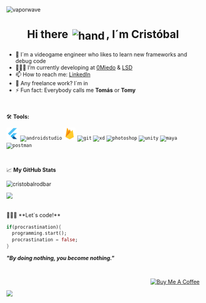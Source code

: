<p align="left"><img src="https://user-images.githubusercontent.com/44181725/124365919-06b4d080-dc11-11eb-8c73-015f0bb1faeb.jpg" alt="vaporwave" align="center"></p>

<h1 align="center">
Hi there <img src="https://camo.githubusercontent.com/e8e7b06ecf583bc040eb60e44eb5b8e0ecc5421320a92929ce21522dbc34c891/68747470733a2f2f6d656469612e67697068792e636f6d2f6d656469612f6876524a434c467a6361737252346961377a2f67697068792e676966" alt="hand" height="32" style="vertical-align:top; margin:4px">, I´m Cristóbal
</h1>

- 📜 I´m a videogame engineer who likes to learn new frameworks and debug code
- 👨🏻‍💻 I’m currently developing at [0Miedo](https://0miedo.com.mx/) & [LSD](https://www.facebook.com/LSD.evs)
- 📫 How to reach me: [LinkedIn](https://www.linkedin.com/in/cristobalrodbar/)
- 💼 Any freelance work? I´m in
- ⚡ Fun fact: Everybody calls me **Tomás** or **Tomy**
 <!--- - 🌱 I’m currently learning **React**
 - 💬 Ask me about anything, I´m happy to help
 -->

<!--
<code><img alt="dart" height="32" src="https://raw.githubusercontent.com/github/explore/80688e429a7d4ef2fca1e82350fe8e3517d3494d/topics/dart/dart.png"></code>
<code><img alt="vscode" height="32" src="https://user-images.githubusercontent.com/44181725/124366104-d2421400-dc12-11eb-9ca6-65ccc44bd0ad.png"></code>
<code><img alt="java" height="32" src="https://user-images.githubusercontent.com/44181725/124366420-66ad7600-dc15-11eb-9c2b-564581082ee4.png"></code>
Languages and 
-->
<br/>

🛠️ **Tools:**  
<p align="left">
<code><img alt="flutter" height="32" src="https://raw.githubusercontent.com/github/explore/80688e429a7d4ef2fca1e82350fe8e3517d3494d/topics/flutter/flutter.png"></code>
<code><img alt="androidstudio" height="32" src="https://user-images.githubusercontent.com/44181725/124366642-da9c4e00-dc16-11eb-80d6-2e753deac9e5.png"></code>
<code><img alt="firebase" height="32" src="https://raw.githubusercontent.com/github/explore/80688e429a7d4ef2fca1e82350fe8e3517d3494d/topics/firebase/firebase.png"></code>
<code><img alt="git" height="32" src="https://user-images.githubusercontent.com/44181725/124364689-c8b3ae80-dc08-11eb-9448-d5818cc36e35.png"></code>
<code><img alt="xd" height="32" src="https://user-images.githubusercontent.com/44181725/124366037-3b755780-dc12-11eb-9c68-1c966c67977d.png"></code>
<code><img alt="photoshop" height="32" src="https://user-images.githubusercontent.com/44181725/124366422-66ad7600-dc15-11eb-9d22-f5a5e89a9a5d.png"></code>
<code><img alt="unity" height="32" src="https://user-images.githubusercontent.com/44181725/124366643-db34e480-dc16-11eb-8bbe-c5ce8f55aff2.png"></code>
<code><img alt="maya" height="32" src="https://user-images.githubusercontent.com/44181725/124366644-db34e480-dc16-11eb-8c92-794195d04c10.png"></code>
<code><img alt="postman" height="32" src="https://github.com/cristobalrodbar/cristobalrodbar/assets/44181725/c5cf3905-3cdf-4c65-9f3e-ed96c24ffe8c"></code>
</p>



<br>






📈 **My GitHub Stats**

<p align="left"> <img src="https://github-readme-stats-git-master-tomasinodefuego.vercel.app/api?username=cristobalrodbar&include_all_commits=true&show_icons=true&count_private=true&theme=nord" alt="cristobalrodbar" />

<br/>

<a href="http://www.github.com/cristobalrodbar"><img src="https://github-readme-streak-stats.herokuapp.com/?user=cristobalrodbar&stroke=ffffff&background=2E3440&ring=7490AC&fire=7490AC&currStreakNum=ffffff&currStreakLabel=ffffff&sideNums=ffffff&sideLabels=ffffff&dates=ffffff&hide_border=false" /></a>

<br/>
👨🏽‍💻 **Let´s code!**

 ```dart
if(procrastination){
   programming.start();
   procrastination = false;
}
```

<!--  setState(() => = false);
if(!isProgramming){
   procrastination.stop();
   programming.start();
}
<code><img alt="mongodb" height="32" src=""></code>
-->
 
 **_"By doing nothing, you become nothing."_**
 
<br/>

<p align="right">
<a href="https://www.buymeacoffee.com/cristobalrodbar" target="_blank"><img src="https://cdn.buymeacoffee.com/buttons/v2/default-red.png" alt="Buy Me A Coffee" width="150" ></a>
</p>
 
 
 ![](https://komarev.com/ghpvc/?username=cristobalrodbar&style=for-the-badge&color=lightgrey)

 <!--- 

 <code><img alt="github" height="32" src="https://user-images.githubusercontent.com/44181725/124366418-6614df80-dc15-11eb-91cb-78d4231712f5.png"></code>
<code><img alt="trello" height="32" src="https://user-images.githubusercontent.com/44181725/124366437-8f357000-dc15-11eb-90fb-c99f23194ad7.png"></code>
<code><img alt="slack" height="32" src="https://user-images.githubusercontent.com/44181725/124366438-8fce0680-dc15-11eb-9769-a3ef303e8bc8.png"></code>
 

👨‍💻 **My Top Languages**

<p align="left"> <img src="https://github-readme-stats-git-master-tomasinodefuego.vercel.app/api/top-langs/?username=cristobalrodbar&exclude_repo=utis,cristobalrodbar,github-readme-stats&count_private=true&theme=nord" alt="cristobalrodbar" />


![Top Langs](https://github-readme-stats-nu-six.vercel.app/api/top-langs/?username=cristobalrodbar&exclude_repo=utis,cristobalrodbar,github-readme-stats&layout=compact&count_private=true&theme=nord)


<a href="https://www.linkedin.com/in/crist%C3%B3bal-rodr%C3%ADguez-barrientos-6a494080/">
 <img alt="" width="20px" src="https://user-images.githubusercontent.com/44181725/124342649-f35f2200-db8a-11eb-9afa-d59be1b0ca9f.png"/>
</a>

[![Top Langs](https://github-readme-stats-tomasinodefuego.vercel.app/api/top-langs/?username=tomasinodefuego&layout=compact&count_private=true&theme=nord)](https://github.com/tomasinodefuego/github-readme-stats)

<code><img alt="androidstudio" height="32" src="https://user-images.githubusercontent.com/44181725/124366041-5051eb00-dc12-11eb-8876-dab7b95ca1d8.png"></code>


💬 Ask me about ...
- 😄 Pronouns: ... 
- 👯 I’m looking to collaborate on ...
- 🤔 I’m looking for help with ...->
